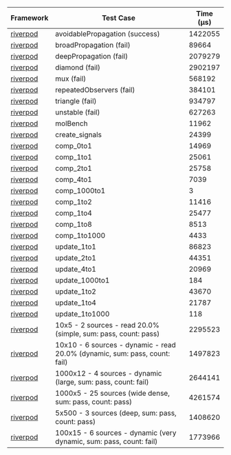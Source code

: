 | Framework | Test Case | Time (μs) |
| --- | --- | --- |
| [riverpod](https://github.com/rrousselGit/riverpod) | avoidablePropagation (success) | 1422055 |
| [riverpod](https://github.com/rrousselGit/riverpod) | broadPropagation (fail) | 89664 |
| [riverpod](https://github.com/rrousselGit/riverpod) | deepPropagation (fail) | 2079279 |
| [riverpod](https://github.com/rrousselGit/riverpod) | diamond (fail) | 2902197 |
| [riverpod](https://github.com/rrousselGit/riverpod) | mux (fail) | 568192 |
| [riverpod](https://github.com/rrousselGit/riverpod) | repeatedObservers (fail) | 384101 |
| [riverpod](https://github.com/rrousselGit/riverpod) | triangle (fail) | 934797 |
| [riverpod](https://github.com/rrousselGit/riverpod) | unstable (fail) | 627263 |
| [riverpod](https://github.com/rrousselGit/riverpod) | molBench | 11962 |
| [riverpod](https://github.com/rrousselGit/riverpod) | create_signals | 24399 |
| [riverpod](https://github.com/rrousselGit/riverpod) | comp_0to1 | 14969 |
| [riverpod](https://github.com/rrousselGit/riverpod) | comp_1to1 | 25061 |
| [riverpod](https://github.com/rrousselGit/riverpod) | comp_2to1 | 25758 |
| [riverpod](https://github.com/rrousselGit/riverpod) | comp_4to1 | 7039 |
| [riverpod](https://github.com/rrousselGit/riverpod) | comp_1000to1 | 3 |
| [riverpod](https://github.com/rrousselGit/riverpod) | comp_1to2 | 11416 |
| [riverpod](https://github.com/rrousselGit/riverpod) | comp_1to4 | 25477 |
| [riverpod](https://github.com/rrousselGit/riverpod) | comp_1to8 | 8513 |
| [riverpod](https://github.com/rrousselGit/riverpod) | comp_1to1000 | 4433 |
| [riverpod](https://github.com/rrousselGit/riverpod) | update_1to1 | 86823 |
| [riverpod](https://github.com/rrousselGit/riverpod) | update_2to1 | 44351 |
| [riverpod](https://github.com/rrousselGit/riverpod) | update_4to1 | 20969 |
| [riverpod](https://github.com/rrousselGit/riverpod) | update_1000to1 | 184 |
| [riverpod](https://github.com/rrousselGit/riverpod) | update_1to2 | 43670 |
| [riverpod](https://github.com/rrousselGit/riverpod) | update_1to4 | 21787 |
| [riverpod](https://github.com/rrousselGit/riverpod) | update_1to1000 | 118 |
| [riverpod](https://github.com/rrousselGit/riverpod) | 10x5 - 2 sources - read 20.0% (simple, sum: pass, count: pass) | 2295523 |
| [riverpod](https://github.com/rrousselGit/riverpod) | 10x10 - 6 sources - dynamic - read 20.0% (dynamic, sum: pass, count: fail) | 1497823 |
| [riverpod](https://github.com/rrousselGit/riverpod) | 1000x12 - 4 sources - dynamic (large, sum: pass, count: fail) | 2644141 |
| [riverpod](https://github.com/rrousselGit/riverpod) | 1000x5 - 25 sources (wide dense, sum: pass, count: pass) | 4261574 |
| [riverpod](https://github.com/rrousselGit/riverpod) | 5x500 - 3 sources (deep, sum: pass, count: pass) | 1408620 |
| [riverpod](https://github.com/rrousselGit/riverpod) | 100x15 - 6 sources - dynamic (very dynamic, sum: pass, count: fail) | 1773966 |
